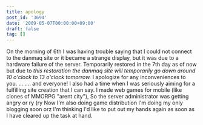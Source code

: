 ```yaml
---
title: apology
post_id: '3694'
date: '2009-05-07T00:00:00+09:00'
draft: false
tag: []
---
```


On the morning of 6th I was having trouble saying that I could not connect to the danmaq site or it became a strange display, but it was due to a hardware failure of the server. Temporarily restored in the 7th day as of now but due to _this restoration the danmaq site will temporarily go down around 10 o'clock to 13 o'clock tomorrow._ I apologize for any inconveniences to you. ... .... and everyone! I also had a time when I was seriously aiming for a fulfilling site creation that I can say. I made web games for mobile (like clones of MMORPG "arent city"), So the server administrator was getting angry or ry (ry Now I'm also doing game distribution I'm doing my only blogging soon orz I'm thinking I'd like to put out my hands again as soon as I have cleared up the task at hand.
